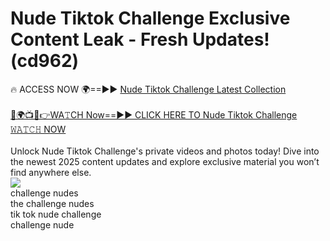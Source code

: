# Nude Tiktok Challenge Exclusive Content Leak - Fresh Updates! (cd962)

🔥 ACCESS NOW 🌍==►► <a href="https://tinyurl.com/2mz8nhtm" rel="nofollow">Nude Tiktok Challenge Latest Collection</a>
<br><br>
[🔴🌍📺📱👉WA𝚃CH Now==►► CLICK HERE TO Nude Tiktok Challenge 𝚆𝙰𝚃𝙲𝙷 NOW](https://tinyurl.com/2mz8nhtm)
<br><br>
Unlock Nude Tiktok Challenge's private videos and photos today! Dive into the newest 2025 content updates and explore exclusive material you won’t find anywhere else.
<br>
<a href="https://tinyurl.com/2mz8nhtm" rel="nofollow" data-target="animated-image.originalLink"><img src="https://camo.githubusercontent.com/8a4f000d20f83aca3bf7ec5f350d767afa0574a8a352519fd8cfa583a6f93a33/68747470733a2f2f692e696d6775722e636f6d2f644a486b345a712e676966" data-canonical-src="https://i.imgur.com/dJHk4Zq.gif" style="max-width: 100%; display: inline-block;" data-target="animated-image.originalImage"></a>
<br>
challenge nudes<br>
the challenge nudes<br>
tik tok nude challenge<br>
challenge nude